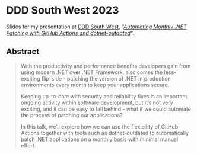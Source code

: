 # DDD South West 2023

Slides for my presentation at [DDD South West][dddsw2023],
_"[Automating Monthly .NET Patching with GitHub Actions and dotnet-outdated][session]"_.

## Abstract

> With the productivity and performance benefits developers gain from using modern
> .NET over .NET Framework, also comes the less-exciting flip-side - patching the
> version of .NET in production environments every month to keep your applications
> secure.
>
> Keeping up-to-date with security and reliability fixes is an important ongoing
> activity within software development, but it’s not very exciting, and it can be
> easy to fall behind - what if we could automate the process of patching our applications?
>
> In this talk, we’ll explore how we can use the flexibility of GitHub Actions
> together with tools such as dotnet-outdated to automatically patch .NET applications
> on a monthly basis with minimal manual effort.

[dddsw2023]: https://dddsouthwest.com/
[session]: https://dddsouthwest.com/sessions?id=474347
